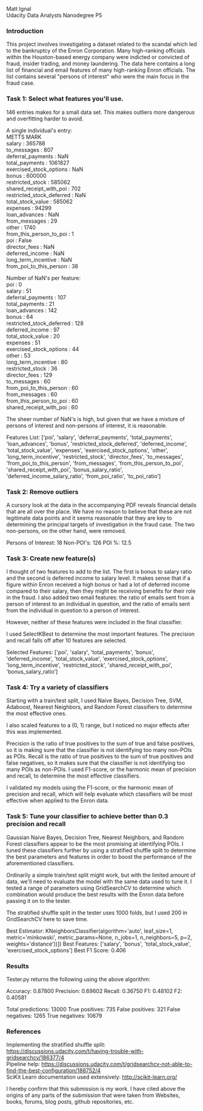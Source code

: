 Matt Ignal<br>
Udacity Data Analysts Nanodegree P5

### Introduction

This project involves investigating a dataset related to the scandal which led to the bankruptcy of the Enron Corporation. Many high-ranking officials within the Houston-based energy company were indicted or convicted of fraud, insider trading, and money laundering. The data here contains a long list of financial and email features of many high-ranking Enron officials. The list contains several "persons of interest" who were the main focus in the fraud case.

### Task 1: Select what features you'll use.

146 entries makes for a small data set. This makes outliers more dangerous and overfitting harder to avoid.

A single individual's entry:<br>
METTS MARK<br>
salary : 365788<br>
to_messages : 807<br>
deferral_payments : NaN<br>
total_payments : 1061827<br>
exercised_stock_options : NaN<br>
bonus : 600000<br>
restricted_stock : 585062<br>
shared_receipt_with_poi : 702<br>
restricted_stock_deferred : NaN<br>
total_stock_value : 585062<br>
expenses : 94299<br>
loan_advances : NaN<br>
from_messages : 29<br>
other : 1740<br>
from_this_person_to_poi : 1<br>
poi : False<br>
director_fees : NaN<br>
deferred_income : NaN<br>
long_term_incentive : NaN<br>
from_poi_to_this_person : 38

Number of NaN's per feature:<br>
poi :  0<br>
salary :  51<br>
deferral_payments :  107<br>
total_payments :  21<br>
loan_advances :  142<br>
bonus :  64<br>
restricted_stock_deferred :  128<br>
deferred_income :  97<br>
total_stock_value :  20<br>
expenses :  51<br>
exercised_stock_options :  44<br>
other :  53<br>
long_term_incentive :  80<br>
restricted_stock :  36<br>
director_fees :  129<br>
to_messages :  60<br>
from_poi_to_this_person :  60<br>
from_messages :  60<br>
from_this_person_to_poi :  60<br>
shared_receipt_with_poi :  60

The sheer number of NaN's is high, but given that we have a mixture of persons of interest and non-persons of interest, it is reasonable.

Features List: ['poi', 'salary', 'deferral_payments', 'total_payments', 'loan_advances', 'bonus', 'restricted_stock_deferred', 'deferred_income', 'total_stock_value', 'expenses', 'exercised_stock_options', 'other', 'long_term_incentive', 'restricted_stock', 'director_fees', 'to_messages', 'from_poi_to_this_person', 'from_messages', 'from_this_person_to_poi', 'shared_receipt_with_poi', 'bonus_salary_ratio', 'deferred_income_salary_ratio', 'from_poi_ratio', 'to_poi_ratio']

### Task 2: Remove outliers

A cursory look at the data in the accompanying PDF reveals financial details that are all over the place. We have no reason to believe that these are not legitimate data points and it seems reasonable that they are key to determining the principal targets of investigation in the fraud case. The two non-persons, on the other hand, were removed.

Persons of Interest:  18
Non-POI's:  126
POI %: 12.5

### Task 3: Create new feature(s) 

I thought of two features to add to the list. The first is bonus to salary ratio and the second is deferred income to salary level. It makes sense that if a figure within Enron received a high bonus or had a lot of deferred income compared to their salary, then they might be receiving benefits for their role in the fraud. I also added two email features: the ratio of emails sent from a person of interest to an individual in question, and the ratio of emails sent from the individual in question to a person of interest.

However, neither of these features were included in the final classifier.

I used SelectKBest to determine the most important features. The precision and recall falls off after 10 features are selected.

Selected Features: ['poi', 'salary', 'total_payments', 'bonus', 'deferred_income', 'total_stock_value', 'exercised_stock_options', 'long_term_incentive', 'restricted_stock', 'shared_receipt_with_poi', 'bonus_salary_ratio']

### Task 4: Try a variety of classifiers

Starting with a train/test split, I used Naive Bayes, Decision Tree, SVM, Adaboost, Nearest Neighbors, and Random Forest classifiers to determine the most effective ones. 

I also scaled features to a (0, 1) range, but I noticed no major effects after this was implemented.

Precision is the ratio of true positives to the sum of true and false positives, so it is making sure that the classifier is not identifying too many non-POIs as POIs. Recall is the ratio of true positives to the sum of true positives and false negatives, so it makes sure that the classifier is not identifying too many POIs as non-POIs. I used F1-score, or the harmonic mean of precision and recall, to determine the most effective classifiers.

I validated my models using the F1-score, or the harmonic mean of precision and recall, which will help evaluate which classifiers will be most effective when applied to the Enron data.

### Task 5: Tune your classifier to achieve better than 0.3 precision and recall

Gaussian Naive Bayes, Decision Tree, Nearest Neighbors, and Random Forest classifiers appear to be the most promising at identifying POIs. I tuned these classifiers further by using a stratified shuffle split to determine the best parameters and features in order to boost the performance of the aforementioned classifiers.

Ordinarily a simple train/test split might work, but with the limited amount of data, we'll need to evaluate the model with the same data used to tune it. I tested a range of parameters using GridSearchCV to determine which combination would produce the best results with the Enron data before passing it on to the tester.

The stratified shuffle split in the tester uses 1000 folds, but I used 200 in GridSearchCV here to save time.

Best Estimator: KNeighborsClassifier(algorithm='auto', leaf_size=1, metric='minkowski',
           metric_params=None, n_jobs=1, n_neighbors=5, p=2,
           weights='distance'))])
Best Features: ['salary', 'bonus', 'total_stock_value', 'exercised_stock_options']
Best F1 Score: 0.406

### Results

Tester.py returns the following using the above algorithm:

Accuracy: 0.87800
Precision: 0.69602
Recall: 0.36750
F1: 0.48102
F2: 0.40581
	
Total predictions: 13000
True positives:  735
False positives:  321
False negatives: 1265
True negatives: 10679

### References

Implementing the stratified shuffle split: https://discussions.udacity.com/t/having-trouble-with-gridsearchcv/186377/4<br>
Pipeline help: https://discussions.udacity.com/t/gridsearchcv-not-able-to-find-the-best-configuration/188752/4<br>
SciKit Learn documentation used extensively: http://scikit-learn.org/

I hereby confirm that this submission is my work. I have cited above the origins of any parts of the submission that were taken from Websites, books, forums, blog posts, github repositories, etc.